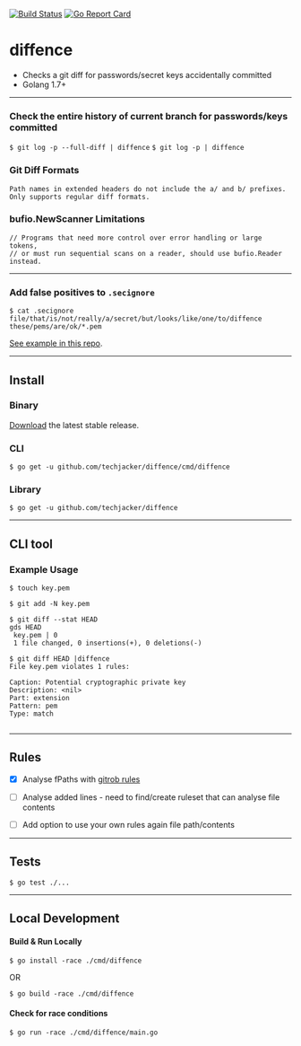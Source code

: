 [![Build Status](https://travis-ci.org/techjacker/diffence.svg?branch=master)](https://travis-ci.org/techjacker/diffence)
[![Go Report Card](https://goreportcard.com/badge/github.com/techjacker/diffence)](https://goreportcard.com/report/github.com/techjacker/diffence)

# diffence
- Checks a git diff for passwords/secret keys accidentally committed
- Golang 1.7+

-----------------------------------------------------------
### Check the entire history of current branch for passwords/keys committed


```$ git log -p --full-diff | diffence```
```$ git log -p | diffence```


### Git Diff Formats
```
Path names in extended headers do not include the a/ and b/ prefixes.
Only supports regular diff formats.
```

### bufio.NewScanner Limitations
```
// Programs that need more control over error handling or large tokens,
// or must run sequential scans on a reader, should use bufio.Reader instead.
```
-----------------------------------------------------------
### Add false positives to `.secignore`

```
$ cat .secignore
file/that/is/not/really/a/secret/but/looks/like/one/to/diffence
these/pems/are/ok/*.pem
```

[See example in this repo](./.secignore).

-----------------------------------------------------------
## Install

### Binary
[Download](../../releases) the latest stable release.

### CLI
```
$ go get -u github.com/techjacker/diffence/cmd/diffence
```

### Library
```
$ go get -u github.com/techjacker/diffence
```

-----------------------------------------------------------
## CLI tool

### Example Usage
```
$ touch key.pem

$ git add -N key.pem

$ git diff --stat HEAD
gds HEAD
 key.pem | 0
 1 file changed, 0 insertions(+), 0 deletions(-)

$ git diff HEAD |diffence
File key.pem violates 1 rules:

Caption: Potential cryptographic private key
Description: <nil>
Part: extension
Pattern: pem
Type: match


```

-----------------------------------------------------------
## Rules
- [x] Analyse fPaths with [gitrob rules](https://github.com/michenriksen/gitrob#signature-keys)
- [ ] Analyse added lines - need to find/create ruleset that can analyse file contents
- [ ] Add option to use your own rules again file path/contents


-----------------------------------------------------------
## Tests
```
$ go test ./...
```

-----------------------------------------------------------
## Local Development

#### Build & Run Locally
```shell
$ go install -race ./cmd/diffence
```
OR
```shell
$ go build -race ./cmd/diffence
```

#### Check for race conditions
```shell
$ go run -race ./cmd/diffence/main.go
```

